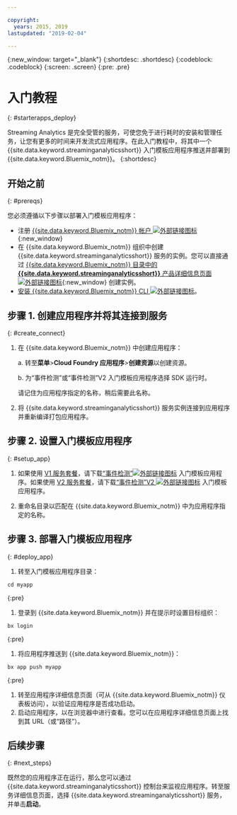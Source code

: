 ```yaml
---

copyright:
  years: 2015, 2019
lastupdated: "2019-02-04"

---
```


<!-- Attribute definitions -->
{:new_window: target="_blank"}
{:shortdesc: .shortdesc}
{:codeblock: .codeblock}
{:screen: .screen}
{:pre: .pre}

# 入门教程
{: #starterapps_deploy}

Streaming Analytics 是完全受管的服务，可使您免于进行耗时的安装和管理任务，让您有更多的时间来开发流式应用程序。在此入门教程中，将其中一个 {{site.data.keyword.streaminganalyticsshort}} 入门模板应用程序推送并部署到 {{site.data.keyword.Bluemix_notm}}。
{:shortdesc}


## 开始之前
{: #prereqs}

您必须遵循以下步骤以部署入门模板应用程序：

* 注册 [{{site.data.keyword.Bluemix_notm}} 帐户 ![外部链接图标](../../icons/launch-glyph.svg "外部链接图标")](https://{DomainName}/registration){:new_window}
* 在 {{site.data.keyword.Bluemix_notm}} 组织中创建 {{site.data.keyword.streaminganalyticsshort}} 服务的实例。您可以直接通过 [{{site.data.keyword.Bluemix_notm}} 目录中的 **{{site.data.keyword.streaminganalyticsshort}}** 产品详细信息页面 ![外部链接图标](../../icons/launch-glyph.svg "外部链接图标")](https://{DomainName}/catalog/services/streaming-analytics/){:new_window} 创建实例。  
* [安装 {{site.data.keyword.Bluemix_notm}} CLI ![外部链接图标](../../icons/launch-glyph.svg "外部链接图标")](/docs/cli?topic=cloud-cli-install-ibmcloud-cli#install-ibmcloud-cli)。



## 步骤 1. 创建应用程序并将其连接到服务
{: #create_connect}

1. 在 {{site.data.keyword.Bluemix_notm}} 中创建应用程序：

    a. 转至**菜单**>**Cloud Foundry 应用程序**>**创建资源**以创建资源。

    b. 为“事件检测”或“事件检测”V2 入门模板应用程序选择 SDK 运行时。

    请记住为应用程序指定的名称，稍后需要此名称。
1. 将 {{site.data.keyword.streaminganalyticsshort}} 服务实例连接到应用程序并重新编译打包应用程序。

## 步骤 2. 设置入门模板应用程序
{: #setup_app}

1. 如果使用 [V1 服务套餐](/docs/services/StreamingAnalytics?topic=StreamingAnalytics-service_plans#service_plans)，请下载[“事件检测”![外部链接图标](../../icons/launch-glyph.svg "外部链接图标")](https://streams-github-samples.mybluemix.net/?get=QuickStart/EventDetection) 入门模板应用程序。如果使用 [V2 服务套餐](/docs/services/StreamingAnalytics?topic=StreamingAnalytics-service_plans#service_plans)，请下载[“事件检测”V2 ![外部链接图标](../../icons/launch-glyph.svg "外部链接图标")](https://streams-github-samples.mybluemix.net/?get=QuickStart%2FBeta201801%2FEventDetectionV2) 入门模板应用程序。

1. 重命名目录以匹配在 {{site.data.keyword.Bluemix_notm}} 中为应用程序指定的名称。

## 步骤 3. 部署入门模板应用程序
{: #deploy_app}

1. 转至入门模板应用程序目录：
  <pre><code>cd myapp</code></pre>
  {:pre}

1. 登录到 {{site.data.keyword.Bluemix_notm}} 并在提示时设置目标组织：

  <pre><code>bx login</code></pre>
  {:pre}

1. 将应用程序推送到 {{site.data.keyword.Bluemix_notm}}：
  <pre><code>bx app push myapp</code></pre>
  {:pre}

1. 转至应用程序详细信息页面（可从 {{site.data.keyword.Bluemix_notm}} 仪表板访问），以验证应用程序是否成功启动。
1. 启动应用程序，以在浏览器中进行查看。您可以在应用程序详细信息页面上找到其 URL（或“路径”）。

## 后续步骤
{: #next_steps}

既然您的应用程序正在运行，那么您可以通过 {{site.data.keyword.streaminganalyticsshort}} 控制台来监视应用程序。转至服务详细信息页面，选择 {{site.data.keyword.streaminganalyticsshort}} 服务，并单击**启动**。
